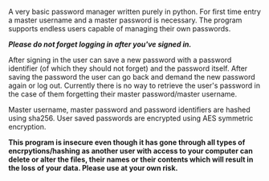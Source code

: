 A very basic password manager written purely in python. For first time entry a master username and a master password is necessary. The program supports endless users capable of managing their own passwords. 

__*Please do not forget logging in after you've signed in.*__

After signing in the user can save a new password with a password identifier (of which they should not forget) and the password itself. After saving the password the user can go back and demand the new password again or log out. Currently there is no way to retrieve the user's password in the case of them forgetting their master password/master username.

Master username, master password and password identifiers are hashed using sha256. User saved passwords are encrypted using AES symmetric encryption.  

__This program is insecure even though it has gone through all types of encrpytions/hashing as another user with access to your computer can delete or alter the files, their names or their contents which will result in the loss of your data. Please use at your own risk.__
